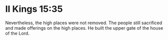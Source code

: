 # II Kings 15:35

Nevertheless, the high places were not removed. The people still sacrificed and made offerings on the high places. He built the upper gate of the house of the Lord.
